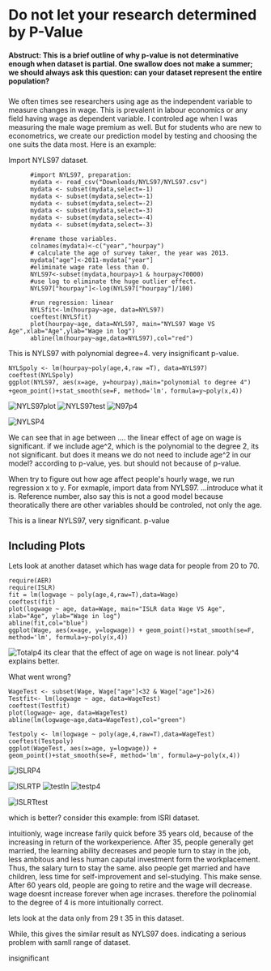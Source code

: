  
# Do not let your research determined by P-Value

#### Abstruct: This is a brief outline of why p-value is not determinative enough when dataset is partial. One swallow does not make a summer; we should always ask this question: can your dataset represent the entire population?  

### 
We often times see researchers using age as the independent variable to measure changes in wage. This is prevalent in labour economics or any field having wage as dependent variable. I controled age when I was measuring the male wage premium as well. 
But for students who are new to econometrics, we create our prediction model by testing and choosing the one suits the data most. Here is an example: 


Import NYLS97 dataset.
```{r}
      #import NYLS97, preparation:
      mydata <- read_csv("Downloads/NYLS97/NYLS97.csv")
      mydata <- subset(mydata,select=-1)
      mydata <- subset(mydata,select=-1)
      mydata <- subset(mydata,select=-2)
      mydata <- subset(mydata,select=-3)
      mydata <- subset(mydata,select=-4)
      mydata <- subset(mydata,select=-3)

      #rename those variables.
      colnames(mydata)<-c("year","hourpay")
      # calculate the age of survey taker, the year was 2013.
      mydata["age"]<-2011-mydata["year"]
      #eliminate wage rate less than 0.
      NYLS97<-subset(mydata,hourpay>1 & hourpay<70000)
      #use log to eliminate the huge outlier effect.
      NYLS97["hourpay"]<-log(NYLS97["hourpay"]/100)

      #run regression: linear
      NYLSfit<-lm(hourpay~age, data=NYLS97)
      coeftest(NYLSfit)
      plot(hourpay~age, data=NYLS97, main="NYLS97 Wage VS Age",xlab="Age",ylab="Wage in log")
      abline(lm(hourpay~age,data=NYLS97),col="red")

```

This is NYLS97 with polynomial degree=4. very insignificant p-value.

```{r}
NYLSpoly <- lm(hourpay~poly(age,4,raw =T), data=NYLS97)
coeftest(NYLSpoly)
ggplot(NYLS97, aes(x=age, y=hourpay),main="polynomial to degree 4") +geom_point()+stat_smooth(se=F, method='lm'，formula=y~poly(x,4))

```



![NYLS97plot](DoNotOpen/NYLSln.png)
![NYLS97test](DoNotOpen/NYLS97test.png)
![N97p4](DoNotOpen/N97p4.png)

![NYLSP4](DoNotOpen/NYLSP4.png)

We can see that in age between .... the linear effect of age on wage is significant. 
if we include age^2, which is the polynomial to the degree 2, its not significant. but does it means we do not need to include age^2 in our model? according to p-value, yes. but should not because of p-value. 


When try to figure out how age affect people's hourly wage, we run regression x to y. For exmaple, import data from NYLS97. ...introduce what it is. Reference number, also say this is not a good model because theoratically there are other variables should be controled, not only the age. 


This is a linear NYLS97, very significant. p-value







## Including Plots

Lets look at another dataset which has wage data for people from 20 to 70. 
```{r}
require(AER)
require(ISLR)
fit = lm(logwage ~ poly(age,4,raw=T),data=Wage)
coeftest(fit)
plot(logwage ~ age, data=Wage, main="ISLR data Wage VS Age", xlab="Age", ylab="Wage in log")
abline(fit,col="blue")
ggplot(Wage, aes(x=age, y=logwage)) + geom_point()+stat_smooth(se=F, method='lm', formula=y~poly(x,4))
```
![Totalp4](DoNotOpen/Totalp4.png)
its clear that the effect of age on wage is not linear. poly^4 explains better. 

What went wrong?
```{r}
WageTest <- subset(Wage, Wage["age"]<32 & Wage["age"]>26)
Testfit<- lm(logwage ~ age, data=WageTest)
coeftest(Testfit)
plot(logwage~ age, data=WageTest)
abline(lm(logwage~age,data=WageTest),col="green")
```

```{r}
Testpoly <- lm(logwage ~ poly(age,4,raw=T),data=WageTest)
coeftest(Testpoly)
ggplot(WageTest, aes(x=age, y=logwage)) + geom_point()+stat_smooth(se=F, method='lm', formula=y~poly(x,4))

```




![ISLRP4](DoNotOpen/ISLRP4.png)

![ISLRTP](DoNotOpen/ISLRTP4.png)
![testln](DoNotOpen/testln.png)
![testp4](DoNotOpen/testp4.png)

![ISLRTtest](DoNotOpen/ISLRTtest.png)

which is better? consider this example: from ISRl dataset. 

intuitionly, wage increase farily quick before 35 years old, because of the increasing in return of the workexperience. After 35, people generally get married, the learning ability decreases and people turn to stay in the job, less ambitous and less human caputal investment form the workplacement. Thus, the salary turn to stay the same. also people get married and have children, less time for self-improvement and sel-studying. This make sense. After 60 years old, people are going to retire and the wage will decrease. wage doesnt increase forever when age incrases. therefore the polinomial to the degree of 4 is more intuitionally correct. 

lets look at the data only from 29 t 35 in this dataset. 


While, this gives the similar result as NYLS97 does. indicating a serious problem with samll range of dataset. 


insignificant

